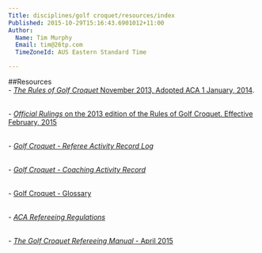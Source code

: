 ```yaml
---
Title: disciplines/golf croquet/resources/index
Published: 2015-10-29T15:16:43.6901012+11:00
Author:
  Name: Tim Murphy
  Email: tim@26tp.com
  TimeZoneId: AUS Eastern Standard Time

---
```

##Resources
<br/>- [*The Rules of Golf Croquet* November 2013, Adopted ACA 1 January, 2014](/the-rules-of-golf-croquet-aca-final-6-2-effective-1-january-2014docx.pdf).

<br/>- [*Official Rulings* on the 2013 edition of the Rules of Golf Croquet. Effective February, 2015](/2015-official-rulings.pdf)

<br/>- [*Golf Croquet - Referee Activity Record Log*](/gc-referee-activity-log-november-2013.pdf)

<br/>- [*Golf Croquet - Coaching Activity Record*](/gc-coaching-activity-record.pdf)

<br/>- [Golf Croquet - Glossary](/gc-glossary-as-7-june.pdf)

<br/>- [*ACA Refereeing Regulations*](/aca-refereeing-regulations-october-2015.pdf)

<br/>- [*The Golf Croquet Refereeing Manual* - April 2015](/gc-refereeing-manual-april-2015.pdf)
